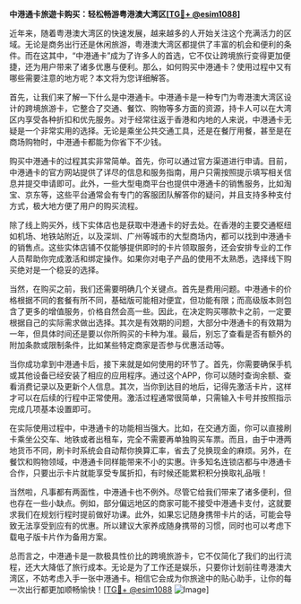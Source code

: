 **中港通卡旅遊卡购买：轻松畅游粤港澳大湾区[[TG💪+ @esim1088](https://t.me/s/esim1088)]**

近年来，随着粤港澳大湾区的快速发展，越来越多的人开始关注这个充满活力的区域。无论是商务出行还是休闲旅游，粤港澳大湾区都提供了丰富的机会和便利的条件。而在这其中，“中港通卡”成为了许多人的首选，它不仅让跨境旅行变得更加便捷，还为用户带来了诸多优惠与便利。那么，如何购买中港通卡？使用过程中又有哪些需要注意的地方呢？本文将为您详细解答。

首先，让我们来了解一下什么是中港通卡。中港通卡是一种专门为粤港澳大湾区设计的跨境旅游卡，它整合了交通、餐饮、购物等多方面的资源，持卡人可以在大湾区内享受各种折扣和优先服务。对于经常往返于香港和内地的人来说，中港通卡无疑是一个非常实用的选择。无论是乘坐公共交通工具，还是在餐厅用餐，甚至是在商场购物时，中港通卡都能为你省下不少钱。

购买中港通卡的过程其实非常简单。首先，你可以通过官方渠道进行申请。目前，中港通卡的官方网站提供了详尽的信息和服务指南，用户只需按照提示填写相关信息并提交申请即可。此外，一些大型电商平台也提供中港通卡的销售服务，比如淘宝、京东等，这些平台通常会有专门的客服团队解答你的疑问，并且支持多种支付方式，极大地方便了用户的购买流程。

除了线上购买外，线下实体店也是获取中港通卡的好去处。在香港的主要交通枢纽如机场、地铁站附近，以及深圳、广州等城市的大型商场内，都可以找到中港通卡的销售点。这些实体店铺不仅能够提供即时的卡片领取服务，还会安排专业的工作人员帮助你完成激活和绑定操作。如果你对电子产品的使用不太熟悉，选择线下购买绝对是一个稳妥的选择。

当然，在购买之前，我们还需要明确几个关键点。首先是费用问题。中港通卡的价格根据不同的套餐有所不同，基础版可能相对便宜，但功能有限；而高级版本则包含了更多的增值服务，价格自然会高一些。因此，在决定购买哪款卡之前，一定要根据自己的实际需求做出选择。其次是有效期的问题，大部分中港通卡的有效期为一年，但具体时间还是要以你所购买的卡种为准。最后，别忘了查看是否有额外的附加条款或限制条件，比如某些特定商家是否参与优惠活动等。

当你成功拿到中港通卡后，接下来就是如何使用的环节了。首先，你需要确保手机或其他设备已经安装了相应的应用程序。通过这个APP，你可以随时查询余额、查看消费记录以及更新个人信息。其次，当你到达目的地后，记得先激活卡片，这样才可以在后续的行程中正常使用。激活过程通常很简单，只需输入卡号并按照指示完成几项基本设置即可。

在实际使用过程中，中港通卡的功能相当强大。比如，在交通方面，你可以直接刷卡乘坐公交车、地铁或者出租车，完全不需要再单独购买车票。而且，由于中港两地货币不同，刷卡时系统会自动帮你换算汇率，省去了兑换现金的麻烦。另外，在餐饮和购物领域，中港通卡同样能带来不小的实惠。许多知名连锁店都与中港通卡合作，只要出示卡片就能享受专属折扣，有时候还能累积积分换取礼品哦！

当然啦，凡事都有两面性，中港通卡也不例外。尽管它给我们带来了诸多便利，但也存在一些小缺点。例如，部分偏远地区的商家可能不接受中港通卡支付，这就要求我们在规划行程时提前做好功课。此外，如果忘记随身携带卡片的话，可能会导致无法享受到应有的优惠。所以建议大家养成随身携带的习惯，同时也可以考虑下载电子版卡片作为备用方案。

总而言之，中港通卡是一款极具性价比的跨境旅游卡，它不仅简化了我们的出行流程，还大大降低了旅行成本。无论是为了工作还是娱乐，只要你计划前往粤港澳大湾区，不妨考虑入手一张中港通卡。相信它会成为你旅途中的贴心助手，让你的每一次出行都更加顺畅愉快！[[TG💪+ @esim1088](https://t.me/s/esim1088) ![Image](https://i.postimg.cc/4NQfJmqS/Snipaste-2025-05-13-00-14-12.png)]